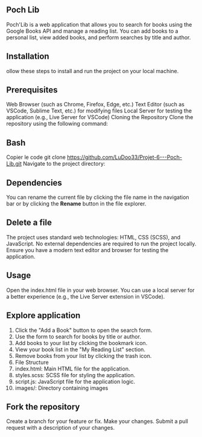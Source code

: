 ## Poch Lib

Poch'Lib is a web application that allows you to search for books using the Google Books API and manage a reading list. You can add books to a personal list, view added books, and perform searches by title and author.

## Installation
ollow these steps to install and run the project on your local machine.

## Prerequisites

Web Browser (such as Chrome, Firefox, Edge, etc.)
Text Editor (such as VSCode, Sublime Text, etc.) for modifying files
Local Server for testing the application (e.g., Live Server for VSCode)
Cloning the Repository
Clone the repository using the following command:

## Bash

Copier le code
git clone https://github.com/LuDoo33/Projet-6---Poch-Lib.git
Navigate to the project directory:

## Dependencies

You can rename the current file by clicking the file name in the navigation bar or by clicking the **Rename** button in the file explorer.

## Delete a file

The project uses standard web technologies: HTML, CSS (SCSS), and JavaScript. No external dependencies are required to run the project locally. Ensure you have a modern text editor and browser for testing the application.

## Usage

Open the index.html file in your web browser. You can use a local server for a better experience (e.g., the Live Server extension in VSCode).


## Explore application

 1. Click the "Add a Book" button to open the search form.
 2. Use the form to search for books by title or author.
 3. Add books to your list by clicking the bookmark icon.
 4. View your book list in the "My Reading List" section.
 5. Remove books from your list by clicking the trash icon.
 6. File Structure
 7. index.html: Main HTML file for the application.
 8. styles.scss: SCSS file for styling the application.
 9. script.js: JavaScript file for the application logic.
 10. images/: Directory containing images

## Fork the repository

Create a branch for your feature or fix.
Make your changes.
Submit a pull request with a description of your changes.